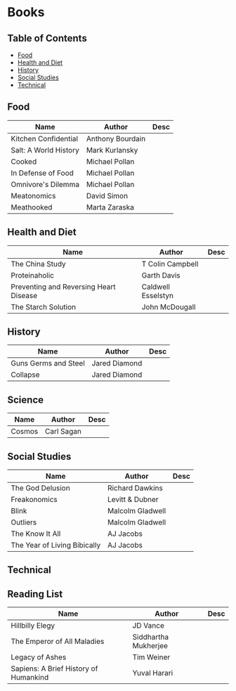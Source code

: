 # Books

## Table of Contents
* [Food](#food)
* [Health and Diet](#health-and-diet)
* [History](#history)
* [Social Studies](#social-studies)
* [Technical](#technical)

## Food

| Name | Author | Desc |
|------|--------|------|
| Kitchen Confidential | Anthony Bourdain ||
| Salt: A World History | Mark Kurlansky ||
| Cooked | Michael Pollan ||
| In Defense of Food | Michael Pollan ||
| Omnivore's Dilemma | Michael Pollan | |
| Meatonomics | David Simon || 
| Meathooked | Marta Zaraska ||

## Health and Diet

| Name | Author | Desc |
|------|--------|------|
| The China Study | T Colin Campbell | | 
| Proteinaholic | Garth Davis | |
| Preventing and Reversing Heart Disease | Caldwell Esselstyn | |
| The Starch Solution | John McDougall | |

## History

| Name | Author | Desc |
|------|--------|------|
| Guns Germs and Steel | Jared Diamond ||
| Collapse | Jared Diamond ||


## Science

| Name | Author | Desc |
|------|--------|------|
| Cosmos | Carl Sagan ||

## Social Studies

| Name | Author | Desc |
|------|--------|------|
| The God Delusion | Richard Dawkins ||
| Freakonomics | Levitt & Dubner | |
| Blink | Malcolm Gladwell ||
| Outliers | Malcolm Gladwell ||
| The Know It All | AJ Jacobs ||
| The Year of Living Bibically | AJ Jacobs ||




## Technical

## Reading List

| Name | Author | Desc |
|------|--------|------|
| Hillbilly Elegy | JD Vance ||
| The Emperor of All Maladies | Siddhartha Mukherjee ||
| Legacy of Ashes | Tim Weiner ||
| Sapiens: A Brief History of Humankind | Yuval Harari ||



